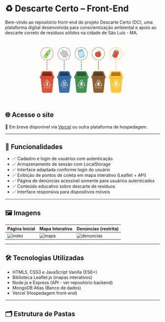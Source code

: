 # ♻️ Descarte Certo – Front-End

Bem-vindo ao repositório front-end do projeto Descarte Certo (DC), uma plataforma digital desenvolvida para conscientização ambiental e apoio ao descarte correto de resíduos sólidos na cidade de São Luís - MA.

<p align="center">
  <img src="/imgs/lixeiras.png" alt="Logo Descarte Certo" width="300"/>
</p>

## 🌐 Acesse o site

🔗 Em breve disponível via [Vercel](https://vercel.com/) ou outra plataforma de hospedagem.

---

## 🧩 Funcionalidades

- ✅ Cadastro e login de usuários com autenticação
- ✅ Armazenamento de sessão com LocalStorage
- ✅ Interface adaptada conforme login do usuário
- ✅ Exibição de pontos de coleta em mapa interativo (Leaflet + API)
- ✅ Página de denúncias acessível somente para usuários autenticados
- ✅ Conteúdo educativo sobre descarte de resíduos
- ✅ Interface responsiva para dispositivos móveis

---

## 🖼️ Imagens

| Página Inicial             | Mapa Interativo           | Denúncias (restrita)       |
|---------------------------|---------------------------|-----------------------------|
| ![index](./imgs/thumb1.png) | ![mapa](./imgs/thumb2.png) | ![denuncias](./imgs/thumb3.png) |

---

## 🛠️ Tecnologias Utilizadas

- HTML5, CSS3 e JavaScript Vanilla (ES6+)
- Biblioteca Leaflet.js (mapas interativos)
- Node.js e Express (API - ver repositório backend)
- MongoDB Atlas (Banco de dados)
- Vercel (Hospedagem front-end)

---

## 🗂️ Estrutura de Pastas

